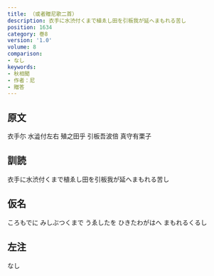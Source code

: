 ```yaml
---
title: （或者贈尼歌二首）
description: 衣手に水渋付くまで植ゑし田を引板我が延へまもれる苦し
position: 1634
category: 巻8
version: '1.0'
volume: 8
comparison:
- なし
keywords:
- 秋相聞
- 作者：尼
- 贈答
---
```


## 原文

衣手尓 水澁付左右 殖之田乎 引板吾波倍 真守有栗子

## 訓読

衣手に水渋付くまで植ゑし田を引板我が延へまもれる苦し

## 仮名

ころもでに みしぶつくまで うゑしたを ひきたわがはへ まもれるくるし

## 左注

なし
